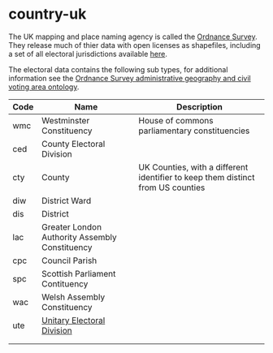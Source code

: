 # country-uk

The UK mapping and place naming agency is called the [Ordnance Survey](https://www.ordnancesurvey.co.uk/). They release much of thier data with open licenses as shapefiles, including a set of all electoral jurisdictions available [here](https://www.ordnancesurvey.co.uk/opendatadownload/products.html#BDLINE).

The electoral data contains the following sub types, for additional information see the [Ordnance Survey administrative geography and civil voting area ontology](http://data.ordnancesurvey.co.uk/ontology/admingeo/).

|Code|Name|Description|
|---|---|---|
|wmc|Westminster Constituency|House of commons parliamentary constituencies|
|ced|County Electoral Division|   |
|cty|County|UK Counties, with a different identifier to keep them distinct from US counties|
|diw|District Ward|   |
|dis|District|   |
|lac|Greater London Authority Assembly Constituency|   |
|cpc|Council Parish|   |
|spc|Scottish Parliament Contituency|   |
|wac|Welsh Assembly Constituency|   |
|ute|[Unitary Electoral Division](http://data.ordnancesurvey.co.uk/ontology/admingeo/UnitaryAuthorityElectoralDivision)|   |
|   |   |   |
|   |   |   |